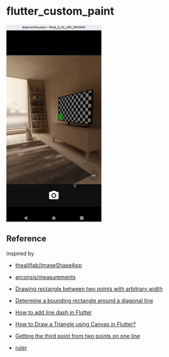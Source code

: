 # flutter_custom_paint

<img src="./screenshot/demo.gif" width=250>



## Reference
inspired by
- [thealiflab/ImageShapeApp](https://github.com/thealiflab/ImageShapeApp/blob/master/lib/rectangle_painter.dart)
- [arconsis/measurements](https://github.com/arconsis/measurements/issues)
- [Drawing rectangle between two points with arbitrary width](https://stackoverflow.com/questions/7854043/drawing-rectangle-between-two-points-with-arbitrary-width)
- [Determine a bounding rectangle around a diagonal line](https://stackoverflow.com/questions/38807203/determine-a-bounding-rectangle-around-a-diagonal-line)
- [How to add line dash in Flutter](https://stackoverflow.com/a/67653238)
- [How to Draw a Triangle using Canvas in Flutter?](https://fluttercentral.com/Articles/Post/1154/How_to_Draw_a_Triangle_using_Canvas_in_Flutter)
- [Getting the third point from two points on one line](https://math.stackexchange.com/questions/22689/getting-the-third-point-from-two-points-on-one-line)

- [ruler](https://juejin.cn/post/7022914592779010055)
